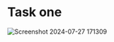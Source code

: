 # Task one

![Screenshot 2024-07-27 171309](https://github.com/user-attachments/assets/fef0e831-9fde-4c7f-85eb-ef0688ca55e8)
